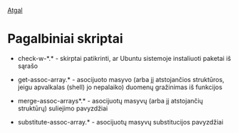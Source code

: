 [Atgal](../readme.md)

# Pagalbiniai skriptai

* check-w-\*.* - skirptai patikrinti, ar Ubuntu sistemoje instaliuoti paketai iš sąrašo

* get-assoc-array.* - asocijuoto masyvo (arba jį atstojančios struktūros, jeigu apvalkalas (shell) jo nepalaiko) duomenų gražinimas iš funkcijos

* merge-assoc-arrays*.* - asocijuotų masyvų (arba jį atstojančių struktūrų) suliejimo pavyzdžiai

* substitute-assoc-array.* - asocijuotų masyvų substitucijos pavyzdžiai
